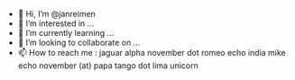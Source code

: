 - 👋 Hi, I’m @janreimen
- 👀 I’m interested in ...
- 🌱 I’m currently learning ...
- 💞️ I’m looking to collaborate on ...
- 📫 How to reach me : jaguar alpha november dot romeo echo india mike echo november (at) papa tango dot lima unicorn

<!---
janreimen/janreimen is a ✨ special ✨ repository because its `README.md` (this file) appears on your GitHub profile.
You can click the Preview link to take a look at your changes.
--->
